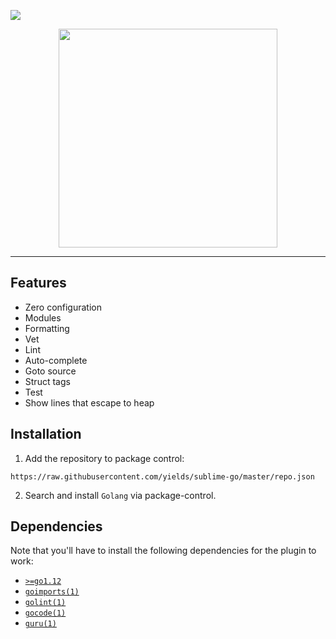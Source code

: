 ![](https://github.com/yields/sublime-go/workflows/main/badge.svg)

<p align=center>
<img src="https://user-images.githubusercontent.com/1661587/63225474-196abb80-c1d9-11e9-83dc-b61732fc89b8.gif" height=350 />
</p>

---

## Features

  - Zero configuration
  - Modules
  - Formatting
  - Vet
  - Lint
  - Auto-complete
  - Goto source
  - Struct tags
  - Test
  - Show lines that escape to heap

## Installation

  1. Add the repository to package control:

  ```text
  https://raw.githubusercontent.com/yields/sublime-go/master/repo.json
  ```

  2. Search and install `Golang` via package-control.

## Dependencies

  Note that you'll have to install the following dependencies
  for the plugin to work:

  - [`>=go1.12`](https://golang.org/dl/)
  - [`goimports(1)`](https://golang.org/x/tools/cmd/goimports)
  - [`golint(1)`](https://github.com/golang/lint)
  - [`gocode(1)`](https://github.com/visualfc/gocode)
  - [`guru(1)`](https://golang.org/x/tools/cmd/guru)

